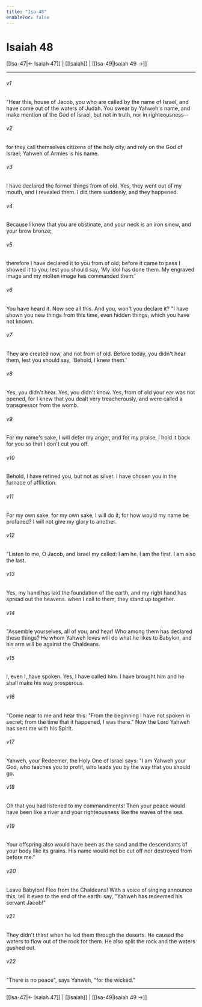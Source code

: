 ```yaml
---
title: "Isa-48"
enableToc: false
---
```

# Isaiah 48

[[Isa-47|← Isaiah 47]] | [[Isaiah]] | [[Isa-49|Isaiah 49 →]]
***



###### v1 
"Hear this, house of Jacob, you who are called by the name of Israel, and have come out of the waters of Judah. You swear by Yahweh's name, and make mention of the God of Israel, but not in truth, nor in righteousness-- 

###### v2 
for they call themselves citizens of the holy city, and rely on the God of Israel; Yahweh of Armies is his name. 

###### v3 
I have declared the former things from of old. Yes, they went out of my mouth, and I revealed them. I did them suddenly, and they happened. 

###### v4 
Because I knew that you are obstinate, and your neck is an iron sinew, and your brow bronze; 

###### v5 
therefore I have declared it to you from of old; before it came to pass I showed it to you; lest you should say, 'My idol has done them. My engraved image and my molten image has commanded them.' 

###### v6 
You have heard it. Now see all this. And you, won't you declare it? "I have shown you new things from this time, even hidden things, which you have not known. 

###### v7 
They are created now, and not from of old. Before today, you didn't hear them, lest you should say, 'Behold, I knew them.' 

###### v8 
Yes, you didn't hear. Yes, you didn't know. Yes, from of old your ear was not opened, for I knew that you dealt very treacherously, and were called a transgressor from the womb. 

###### v9 
For my name's sake, I will defer my anger, and for my praise, I hold it back for you so that I don't cut you off. 

###### v10 
Behold, I have refined you, but not as silver. I have chosen you in the furnace of affliction. 

###### v11 
For my own sake, for my own sake, I will do it; for how would my name be profaned? I will not give my glory to another. 

###### v12 
"Listen to me, O Jacob, and Israel my called: I am he. I am the first. I am also the last. 

###### v13 
Yes, my hand has laid the foundation of the earth, and my right hand has spread out the heavens. when I call to them, they stand up together. 

###### v14 
"Assemble yourselves, all of you, and hear! Who among them has declared these things? He whom Yahweh loves will do what he likes to Babylon, and his arm will be against the Chaldeans. 

###### v15 
I, even I, have spoken. Yes, I have called him. I have brought him and he shall make his way prosperous. 

###### v16 
"Come near to me and hear this: "From the beginning I have not spoken in secret; from the time that it happened, I was there." Now the Lord Yahweh has sent me with his Spirit. 

###### v17 
Yahweh, your Redeemer, the Holy One of Israel says: "I am Yahweh your God, who teaches you to profit, who leads you by the way that you should go. 

###### v18 
Oh that you had listened to my commandments! Then your peace would have been like a river and your righteousness like the waves of the sea. 

###### v19 
Your offspring also would have been as the sand and the descendants of your body like its grains. His name would not be cut off nor destroyed from before me." 

###### v20 
Leave Babylon! Flee from the Chaldeans! With a voice of singing announce this, tell it even to the end of the earth: say, "Yahweh has redeemed his servant Jacob!" 

###### v21 
They didn't thirst when he led them through the deserts. He caused the waters to flow out of the rock for them. He also split the rock and the waters gushed out. 

###### v22 
"There is no peace", says Yahweh, "for the wicked."

***
[[Isa-47|← Isaiah 47]] | [[Isaiah]] | [[Isa-49|Isaiah 49 →]]
